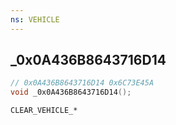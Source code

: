 ```yaml
---
ns: VEHICLE
---
```

## _0x0A436B8643716D14

```c
// 0x0A436B8643716D14 0x6C73E45A
void _0x0A436B8643716D14();
```

```
CLEAR_VEHICLE_*
```

